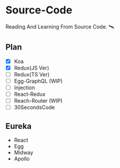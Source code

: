 # Source-Code

Reading And Learning From Source Code. 🛰

## Plan

- [x] Koa
- [x] Redux(JS Ver)
- [ ] Redux(TS Ver)
- [ ] Egg-GraphQL (WIP)
- [ ] Injection
- [ ] React-Redux
- [ ] Reach-Router (WIP)
- [ ] 30SecondsCode 

## Eureka

- React
- Egg
- Midway
- Apollo